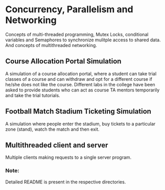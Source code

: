 # Concurrency, Parallelism and Networking

Concepts of multi-threaded programming, Mutex Locks, conditional variables and Semaphores to synchronize mulitple access to
shared data. And concepts of multithreaded networking.

## Course Allocation Portal Simulation

A simulation of a course allocation portal, where a student can take trial classes of a course and can withdraw and
opt for a different course if he/she does not like the course. Different labs in the college have been asked to provide
students who can act as course TA mentors temporarily and take the trial tutorials.

## Football Match Stadium Ticketing Simulation

A simulation where people enter the stadium, buy tickets to a particular zone
(stand), watch the match and then exit.

## Multithreaded client and server

Multiple clients making requests to a single server program.

### Note:

Detailed README is present in the respective directories.
